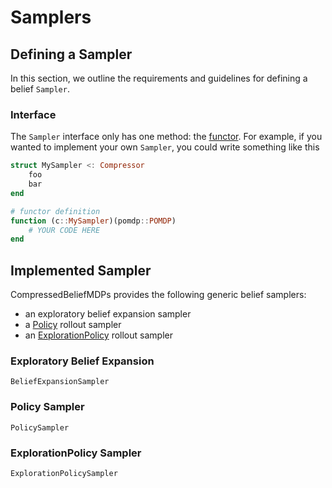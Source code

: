# Samplers

## Defining a Sampler

In this section, we outline the requirements and guidelines for defining a belief `Sampler`.

### Interface

The `Sampler` interface only has one method: the [functor](https://docs.julialang.org/en/v1/manual/methods/#Function-like-objects). For example, if you wanted to implement your own `Sampler`, you could write something like this

```julia
struct MySampler <: Compressor
    foo
    bar
end

# functor definition
function (c::MySampler)(pomdp::POMDP)
    # YOUR CODE HERE
end
```

## Implemented Sampler

CompressedBeliefMDPs provides the following generic belief samplers:
- an exploratory belief expansion sampler
- a [Policy](https://juliapomdp.github.io/POMDPs.jl/latest/api/#POMDPs.Policy) rollout sampler
- an [ExplorationPolicy](https://juliapomdp.github.io/POMDPs.jl/latest/POMDPTools/policies/#Exploration-Policies) rollout sampler

### Exploratory Belief Expansion
```@docs 
BeliefExpansionSampler
```

### Policy Sampler
```@docs 
PolicySampler
```

### ExplorationPolicy Sampler
```@docs 
ExplorationPolicySampler
```

